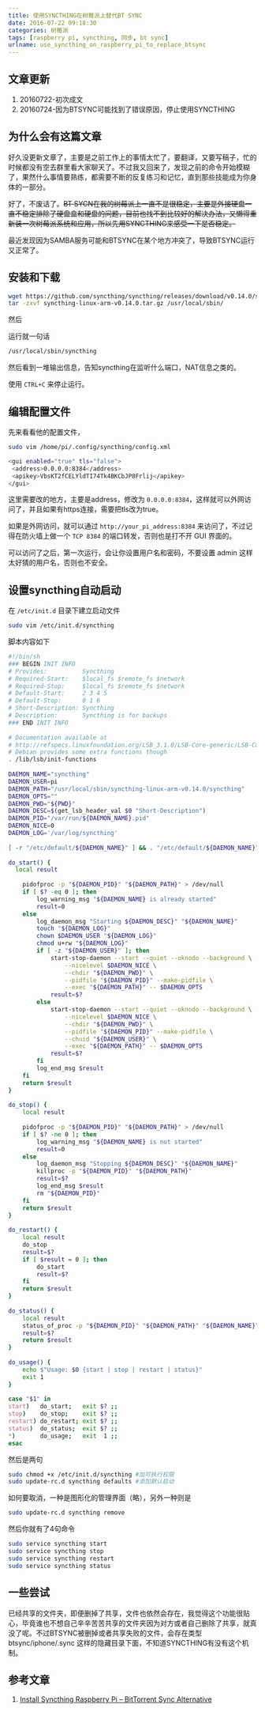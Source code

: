 ```yaml
---
title: 使用SYNCTHING在树莓派上替代BT SYNC
date: 2016-07-22 09:18:30
categories: 树莓派
tags: [raspberry pi, syncthing, 同步, bt sync]
urlname: use_syncthing_on_raspberry_pi_to_replace_btsync
---
```


## 文章更新

1. 20160722-初次成文
2. 20160724-因为BTSYNC可能找到了错误原因，停止使用SYNCTHING

## 为什么会有这篇文章

好久没更新文章了，主要是之前工作上的事情太忙了，要翻译，又要写稿子，忙的时候都没有空去群里看大家聊天了。不过我又回来了，发现之前的命令开始模糊了，果然什么事情要熟练，都需要不断的反复练习和记忆，直到那些技能成为你身体的一部分。

好了，不废话了。~~BT SYCN在我的树莓派上一直不是很稳定，主要是外接硬盘一直不稳定排除了硬盘盒和硬盘的问题，目前也找不到比较好的解决办法，又懒得重新装一次树莓派系统和应用，所以先用SYNCTHING来感受一下是否稳定。~~

最近发现因为SAMBA服务可能和BTSYNC在某个地方冲突了，导致BTSYNC运行又正常了。<!-- more -->

## 安装和下载

``` bash
wget https://github.com/syncthing/syncthing/releases/download/v0.14.0/syncthing-linux-arm-v0.14.0.tar.gz
tar -zxvf syncthing-linux-arm-v0.14.0.tar.gz /usr/local/sbin/
```

然后

运行就一句话

``` bash
/usr/local/sbin/syncthing
```

然后看到一堆输出信息，告知syncthing在监听什么端口，NAT信息之类的。

使用 `CTRL+C` 来停止运行。

## 编辑配置文件

先来看看他的配置文件，

``` bash
sudo vim /home/pi/.config/syncthing/config.xml
```

``` bash
<gui enabled="true" tls="false">
 <address>0.0.0.0:8384</address>
 <apikey>VbsKT2fCELYldTI74Tk4BKCbJP8Frlij</apikey>
</gui>
```

这里需要改的地方，主要是address，修改为 `0.0.0.0:8384`，这样就可以外网访问了，并且如果有https连接，需要把tls改为true。

如果是外网访问，就可以通过 `http://your_pi_address:8384` 来访问了，不过记得在防火墙上做一个 `TCP 8384` 的端口转发，否则也是打不开 GUI 界面的。

可以访问了之后，第一次运行，会让你设置用户名和密码，不要设置 admin 这样太好猜的用户名，否则也不安全。

## 设置syncthing自动启动

在 `/etc/init.d` 目录下建立启动文件

``` bash
sudo vim /etc/init.d/syncthing
```

脚本内容如下

``` bash
#!/bin/sh
### BEGIN INIT INFO
# Provides:          Syncthing
# Required-Start:    $local_fs $remote_fs $network
# Required-Stop:     $local_fs $remote_fs $network
# Default-Start:     2 3 4 5
# Default-Stop:      0 1 6
# Short-Description: Syncthing
# Description:       Syncthing is for backups
### END INIT INFO
 
# Documentation available at
# http://refspecs.linuxfoundation.org/LSB_3.1.0/LSB-Core-generic/LSB-Core-generic/iniscrptfunc.html
# Debian provides some extra functions though
. /lib/lsb/init-functions
 
DAEMON_NAME="syncthing"
DAEMON_USER=pi
DAEMON_PATH="/usr/local/sbin/syncthing-linux-arm-v0.14.0/syncthing"
DAEMON_OPTS=""
DAEMON_PWD="${PWD}"
DAEMON_DESC=$(get_lsb_header_val $0 "Short-Description")
DAEMON_PID="/var/run/${DAEMON_NAME}.pid"
DAEMON_NICE=0
DAEMON_LOG='/var/log/syncthing'
 
[ -r "/etc/default/${DAEMON_NAME}" ] && . "/etc/default/${DAEMON_NAME}"
 
do_start() {
  local result
 
	pidofproc -p "${DAEMON_PID}" "${DAEMON_PATH}" > /dev/null
	if [ $? -eq 0 ]; then
		log_warning_msg "${DAEMON_NAME} is already started"
		result=0
	else
		log_daemon_msg "Starting ${DAEMON_DESC}" "${DAEMON_NAME}"
		touch "${DAEMON_LOG}"
		chown $DAEMON_USER "${DAEMON_LOG}"
		chmod u+rw "${DAEMON_LOG}"
		if [ -z "${DAEMON_USER}" ]; then
			start-stop-daemon --start --quiet --oknodo --background \
				--nicelevel $DAEMON_NICE \
				--chdir "${DAEMON_PWD}" \
				--pidfile "${DAEMON_PID}" --make-pidfile \
				--exec "${DAEMON_PATH}" -- $DAEMON_OPTS
			result=$?
		else
			start-stop-daemon --start --quiet --oknodo --background \
				--nicelevel $DAEMON_NICE \
				--chdir "${DAEMON_PWD}" \
				--pidfile "${DAEMON_PID}" --make-pidfile \
				--chuid "${DAEMON_USER}" \
				--exec "${DAEMON_PATH}" -- $DAEMON_OPTS
			result=$?
		fi
		log_end_msg $result
	fi
	return $result
}
 
do_stop() {
	local result
 
	pidofproc -p "${DAEMON_PID}" "${DAEMON_PATH}" > /dev/null
	if [ $? -ne 0 ]; then
		log_warning_msg "${DAEMON_NAME} is not started"
		result=0
	else
		log_daemon_msg "Stopping ${DAEMON_DESC}" "${DAEMON_NAME}"
		killproc -p "${DAEMON_PID}" "${DAEMON_PATH}"
		result=$?
		log_end_msg $result
		rm "${DAEMON_PID}"
	fi
	return $result
}
 
do_restart() {
	local result
	do_stop
	result=$?
	if [ $result = 0 ]; then
		do_start
		result=$?
	fi
	return $result
}
 
do_status() {
	local result
	status_of_proc -p "${DAEMON_PID}" "${DAEMON_PATH}" "${DAEMON_NAME}"
	result=$?
	return $result
}
 
do_usage() {
	echo $"Usage: $0 {start | stop | restart | status}"
	exit 1
}
 
case "$1" in
start)   do_start;   exit $? ;;
stop)    do_stop;    exit $? ;;
restart) do_restart; exit $? ;;
status)  do_status;  exit $? ;;
*)       do_usage;   exit  1 ;;
esac
```

然后是两句

``` bash
sudo chmod +x /etc/init.d/syncthing #加可执行权限
sudo update-rc.d syncthing defaults #添加默认启动
```

如何要取消，一种是图形化的管理界面（略），另外一种则是

``` bash
sudo update-rc.d syncthing remove
```

然后你就有了4句命令

``` bash
sudo service syncthing start
sudo service syncthing stop
sudo service syncthing restart
sudo service syncthing status
```

## 一些尝试

已经共享的文件夹，即便删掉了共享，文件也依然会存在，我觉得这个功能很贴心，毕竟谁也不想自己辛辛苦苦共享的文件夹因为对方或者自己删除了共享，就真没了呢。不过BTSYNC被删掉或者共享失败的文件，会存在类型 btsync/iphone/.sync 这样的隐藏目录下面，不知道SYNCTHING有没有这个机制。

## 参考文章

1. [Install Syncthing Raspberry Pi – BitTorrent Sync Alternative](http://www.htpcguides.com/install-syncthing-raspberry-pi-bittorrent-sync-alternative/)
